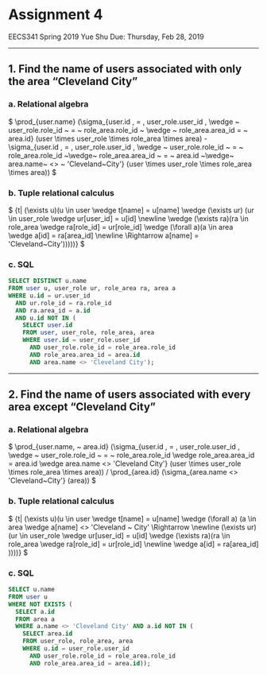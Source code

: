 # Assignment 4

  EECS341 Spring 2019
  Yue Shu
  Due: Thursday, Feb 28, 2019

---

## 1. Find the name of users associated with only the area “Cleveland City”

### a. Relational algebra

$ \prod_{user.name} (\sigma_{user.id \, = \, user\_role.user\_id \, \wedge ~ user\_role.role\_id ~ = ~ role\_area.role\_id ~ \wedge ~ role\_area.area\_id = ~ area.id} (user \times user\_role \times role\_area \times area) - \sigma_{user.id \, = \, user\_role.user\_id \, \wedge ~ user\_role.role\_id ~ = ~ role\_area.role\_id ~\wedge~ role\_area.area\_id ~ = ~ area.id ~\wedge~ area.name~ <> ~ 'Cleveland~City'} (user \times user\_role \times role\_area \times area)) $

### b. Tuple relational calculus

$ \{t| (\exists u)(u \in user \wedge t[name] = u[name] \wedge (\exists ur) (ur \in user\_role \wedge ur[user\_id] = u[id] \newline \wedge (\exists ra)(ra \in role\_area \wedge ra[role\_id] = ur[role\_id] \wedge (\forall a)(a \in area \wedge a[id] = ra[area\_id] \newline \Rightarrow a[name] = 'Cleveland~City')))))\} $

### c. SQL

```sql
SELECT DISTINCT u.name
FROM user u, user_role ur, role_area ra, area a 
WHERE u.id = ur.user_id  
  AND ur.role_id = ra.role_id 
  AND ra.area_id = a.id 
  AND u.id NOT IN (
    SELECT user.id 
    FROM user, user_role, role_area, area
    WHERE user.id = user_role.user_id
      AND user_role.role_id = role_area.role_id
      AND role_area.area_id = area.id
      AND area.name <> 'Cleveland City');
```

--- 

## 2. Find the name of users associated with every area except “Cleveland City”

### a. Relational algebra

$ \prod_{user.name, ~ area.id} (\sigma_{user.id \, = \, user\_role.user\_id \, \wedge ~ user\_role.role\_id ~ = ~ role\_area.role\_id \wedge role\_area.area\_id = area.id \wedge area.name <> 'Cleveland City'} (user \times user\_role \times role\_area \times area)) / \prod_{area.id} (\sigma_{area.name <> 'Cleveland~City'} (area))  $

### b. Tuple relational calculus

$ \{t| (\exists u)(u \in user \wedge t[name] = u[name] \wedge (\forall a) (a \in area \wedge a[name] <> 'Cleveland ~ City' \Rightarrow \newline (\exists ur) (ur \in user\_role \wedge ur[user\_id] = u[id] \wedge (\exists ra)(ra \in role\_area \wedge ra[role\_id] = ur[role\_id] \newline \wedge a[id] = ra[area\_id] ))))\} $

### c. SQL

```sql
SELECT u.name 
FROM user u
WHERE NOT EXISTS (
  SELECT a.id
  FROM area a
  WHERE a.name <> 'Cleveland City' AND a.id NOT IN (
    SELECT area.id
    FROM user_role, role_area, area
    WHERE u.id = user_role.user_id
      AND user_role.role_id = role_area.role_id
      AND role_area.area_id = area.id));
```

